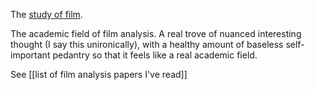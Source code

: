 The [study of film](https://en.wikipedia.org/wiki/Film_theory). 

The academic field of film analysis. A real trove of nuanced interesting thought (I say this unironically), with a healthy amount of baseless self-important pedantry so that it feels like a real academic field. 

See [[list of film analysis papers I've read]]
